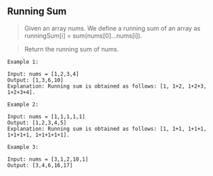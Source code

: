 ## Running Sum
> Given an array nums. We define a running sum of an array as runningSum[i] = sum(nums[0]…nums[i]).

> Return the running sum of nums.

 
```
Example 1:

Input: nums = [1,2,3,4]
Output: [1,3,6,10]
Explanation: Running sum is obtained as follows: [1, 1+2, 1+2+3, 1+2+3+4].
```
```
Example 2:

Input: nums = [1,1,1,1,1]
Output: [1,2,3,4,5]
Explanation: Running sum is obtained as follows: [1, 1+1, 1+1+1, 1+1+1+1, 1+1+1+1+1].
```
```
Example 3:

Input: nums = [3,1,2,10,1]
Output: [3,4,6,16,17]
```
